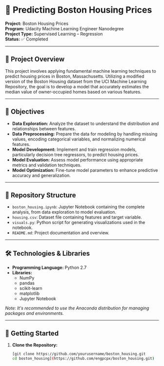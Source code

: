 # 🏡 Predicting Boston Housing Prices

**Project:** Boston Housing Prices  
**Program:** Udacity Machine Learning Engineer Nanodegree  
**Project Type:** Supervised Learning – Regression  
**Status:** ✅ Completed

---

## 📌 Project Overview

This project involves applying fundamental machine learning techniques to predict housing prices in Boston, Massachusetts. Utilizing a modified version of the Boston Housing dataset from the UCI Machine Learning Repository, the goal is to develop a model that accurately estimates the median value of owner-occupied homes based on various features.

---

## 🎯 Objectives

- **Data Exploration:** Analyze the dataset to understand the distribution and relationships between features.
- **Data Preprocessing:** Prepare the data for modeling by handling missing values, encoding categorical variables, and normalizing numerical features.
- **Model Development:** Implement and train regression models, particularly decision tree regressors, to predict housing prices.
- **Model Evaluation:** Assess model performance using appropriate metrics and validation techniques.
- **Model Optimization:** Fine-tune model parameters to enhance predictive accuracy and generalization.

---

## 📁 Repository Structure

- `boston_housing.ipynb`: Jupyter Notebook containing the complete analysis, from data exploration to model evaluation.
- `housing.csv`: Dataset file containing features and target variable.
- `visuals.py`: Python script for generating visualizations used in the notebook.
- `README.md`: Project documentation and overview.

---

## 🛠️ Technologies & Libraries

- **Programming Language:** Python 2.7
- **Libraries:**
  - NumPy
  - pandas
  - scikit-learn
  - matplotlib
  - Jupyter Notebook

*Note: It's recommended to use the Anaconda distribution for managing packages and environments.*

---

## 🚀 Getting Started

1. **Clone the Repository:**

   ```bash
   [git clone https://github.com/yourusername/boston_housing.git
   cd boston_housing](https://github.com/engpcpx/boston_housing.git)
